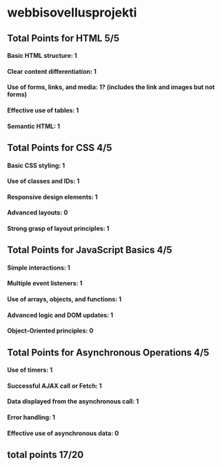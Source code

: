 # webbisovellusprojekti
 ## Total Points for HTML 5/5
 #### Basic HTML structure: 1
 #### Clear content differentiation: 1
 #### Use of forms, links, and media: 1? (includes the link and images but not forms)
 #### Effective use of tables: 1
 #### Semantic HTML: 1

 ## Total Points for CSS  4/5
 #### Basic CSS styling: 1
 #### Use of classes and IDs: 1
 #### Responsive design elements: 1
 #### Advanced layouts: 0
 #### Strong grasp of layout principles: 1

 ## Total Points for JavaScript Basics 4/5
 #### Simple interactions: 1
 #### Multiple event listeners: 1
 #### Use of arrays, objects, and functions: 1
 #### Advanced logic and DOM updates: 1
 #### Object-Oriented principles: 0

 ## Total Points for Asynchronous Operations 4/5
 #### Use of timers: 1
 #### Successful AJAX call or Fetch: 1
 #### Data displayed from the asynchronous call: 1
 #### Error handling: 1
 #### Effective use of asynchronous data: 0
 
 ## total points 17/20